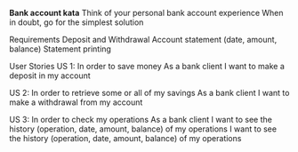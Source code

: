 **Bank account kata**
Think of your personal bank account experience When in doubt, go for the simplest solution
 
Requirements
Deposit and Withdrawal
Account statement (date, amount, balance)
Statement printing
 
User Stories
US 1: 
In order to save money
As a bank client
I want to make a deposit in my account
 
US 2: 
In order to retrieve some or all of my savings
As a bank client
I want to make a withdrawal from my account
 
US 3: 
In order to check my operations
As a bank client
I want to see the history (operation, date, amount, balance)  of my operations
I want to see the history (operation, date, amount, balance)  of my operations
